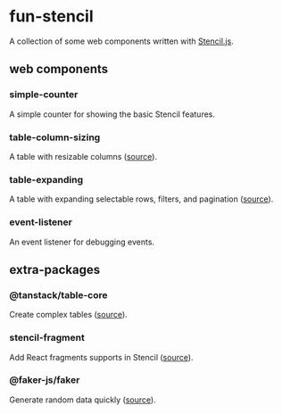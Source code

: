 # fun-stencil

A collection of some web components written with [Stencil.js](https://stenciljs.com).

## web components

### simple-counter

A simple counter for showing the basic Stencil features.

### table-column-sizing

A table with resizable columns ([source](https://tanstack.com/table/v8/docs/examples/react/column-sizing)).

### table-expanding

A table with expanding selectable rows, filters, and
pagination ([source](https://tanstack.com/table/v8/docs/examples/react/expanding)).

### event-listener

An event listener for debugging events.

## extra-packages

### @tanstack/table-core

Create complex tables ([source](https://www.npmjs.com/package/@tanstack/table-core)).

### stencil-fragment

Add React fragments supports in Stencil ([source](https://www.npmjs.com/package/stencil-fragment)).

### @faker-js/faker

Generate random data quickly ([source](https://www.npmjs.com/package/@faker-js/faker)).
